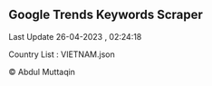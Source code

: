 

## Google Trends Keywords Scraper 
 
Last Update 26-04-2023 , 02:24:18

Country List :
VIETNAM.json



© Abdul Muttaqin 

